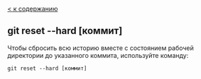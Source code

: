 [< к содержанию](./readme.md)

## **git reset --hard [коммит]**

Чтобы сбросить всю историю вместе с состоянием рабочей директории до указанного коммита, используйте команду:

```
git reset --hard [коммит]
```